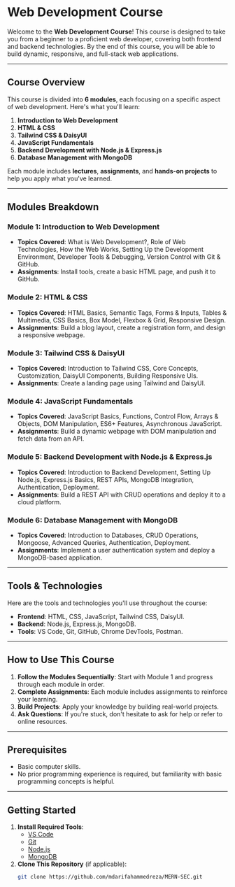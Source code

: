# Web Development Course

Welcome to the **Web Development Course**! This course is designed to take you from a beginner to a proficient web developer, covering both frontend and backend technologies. By the end of this course, you will be able to build dynamic, responsive, and full-stack web applications.

---

## **Course Overview**
This course is divided into **6 modules**, each focusing on a specific aspect of web development. Here's what you'll learn:

1. **Introduction to Web Development**
2. **HTML & CSS**
3. **Tailwind CSS & DaisyUI**
4. **JavaScript Fundamentals**
5. **Backend Development with Node.js & Express.js**
6. **Database Management with MongoDB**

Each module includes **lectures**, **assignments**, and **hands-on projects** to help you apply what you've learned.

---

## **Modules Breakdown**

### **Module 1: Introduction to Web Development**
- **Topics Covered**: What is Web Development?, Role of Web Technologies, How the Web Works, Setting Up the Development Environment, Developer Tools & Debugging, Version Control with Git & GitHub.
- **Assignments**: Install tools, create a basic HTML page, and push it to GitHub.

### **Module 2: HTML & CSS**
- **Topics Covered**: HTML Basics, Semantic Tags, Forms & Inputs, Tables & Multimedia, CSS Basics, Box Model, Flexbox & Grid, Responsive Design.
- **Assignments**: Build a blog layout, create a registration form, and design a responsive webpage.

### **Module 3: Tailwind CSS & DaisyUI**
- **Topics Covered**: Introduction to Tailwind CSS, Core Concepts, Customization, DaisyUI Components, Building Responsive UIs.
- **Assignments**: Create a landing page using Tailwind and DaisyUI.

### **Module 4: JavaScript Fundamentals**
- **Topics Covered**: JavaScript Basics, Functions, Control Flow, Arrays & Objects, DOM Manipulation, ES6+ Features, Asynchronous JavaScript.
- **Assignments**: Build a dynamic webpage with DOM manipulation and fetch data from an API.

### **Module 5: Backend Development with Node.js & Express.js**
- **Topics Covered**: Introduction to Backend Development, Setting Up Node.js, Express.js Basics, REST APIs, MongoDB Integration, Authentication, Deployment.
- **Assignments**: Build a REST API with CRUD operations and deploy it to a cloud platform.

### **Module 6: Database Management with MongoDB**
- **Topics Covered**: Introduction to Databases, CRUD Operations, Mongoose, Advanced Queries, Authentication, Deployment.
- **Assignments**: Implement a user authentication system and deploy a MongoDB-based application.

---

## **Tools & Technologies**
Here are the tools and technologies you'll use throughout the course:
- **Frontend**: HTML, CSS, JavaScript, Tailwind CSS, DaisyUI.
- **Backend**: Node.js, Express.js, MongoDB.
- **Tools**: VS Code, Git, GitHub, Chrome DevTools, Postman.

---

## **How to Use This Course**
1. **Follow the Modules Sequentially**: Start with Module 1 and progress through each module in order.
2. **Complete Assignments**: Each module includes assignments to reinforce your learning.
3. **Build Projects**: Apply your knowledge by building real-world projects.
4. **Ask Questions**: If you're stuck, don't hesitate to ask for help or refer to online resources.

---

## **Prerequisites**
- Basic computer skills.
- No prior programming experience is required, but familiarity with basic programming concepts is helpful.

---

## **Getting Started**
1. **Install Required Tools**:
   - [VS Code](https://code.visualstudio.com/)
   - [Git](https://git-scm.com/)
   - [Node.js](https://nodejs.org/)
   - [MongoDB](https://www.mongodb.com/)
2. **Clone This Repository** (if applicable):
   ```bash
   git clone https://github.com/mdarifahammedreza/MERN-SEC.git
